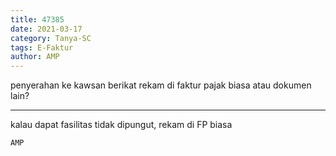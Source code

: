 ```yaml
---
title: 47385
date: 2021-03-17
category: Tanya-SC
tags: E-Faktur
author: AMP
---
```


penyerahan ke kawsan berikat rekam di faktur pajak biasa atau dokumen lain?

---

kalau dapat fasilitas tidak dipungut, rekam di FP biasa

`AMP`
